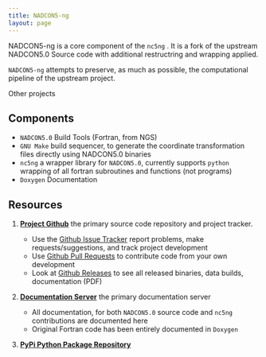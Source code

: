 ```yaml
---
title: NADCON5-ng
layout: page
---
```


NADCON5-ng is a core component of the `nc5ng` . It is a fork of the upstream NADCON5.0 Source code with additional restructring and wrapping applied.

`NADCON5-ng` attempts to preserve, as much as possible, the computational pipeline of the upstream project.

Other projects 


## Components

 - `NADCON5.0` Build Tools (Fortran, from NGS)
 - `GNU Make` build sequencer, to generate the coordinate transformation files directly using NADCON5.0 binaries
 - `nc5ng` a wrapper library for `NADCON5.0`, currently supports `python` wrapping of all fortran subroutines and functions (not programs)
 - `Doxygen` Documentation


## Resources

1. [**Project Github**](https://github.com/nc5ng/nadcon5-ng) the primary source code repository and project tracker.
   - Use the [Github Issue Tracker](https://github.com/nc5ng/nadcon5-ng/issues) report problems, make requests/suggestions, and track project development
   - Use [Github Pull Requests](https://github.com/nc5ng/nadcon5-ng/pulls) to contribute code from your own development
   - Look at [Github Releases](https://github.com/nc5ng/nadcon5-ng/releases) to see all released binaries, data  builds, documentation (PDF)

2. [**Documentation Server**](https://docs.nc5ng.org/latest) the primary documentation server
   - All documentation, for both `NADCON5.0` source code and `nc5ng` contributions are documented here
   - Original Fortran code has been entirely documented in `Doxygen`
3. [**PyPi Python Package Repository**](https://pypi.python.org/pypi/nc5ng)